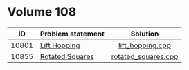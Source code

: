 # Volume 108

|  ID   |  Problem statement  |        Solution         |
|:-----:|:--------------------|:-----------------------:|
| 10801 | [Lift Hopping][]    | [lift_hopping.cpp][]    |
| 10855 | [Rotated Squares][] | [rotated_squares.cpp][] |

[Lift Hopping]:    http://uva.onlinejudge.org/index.php?option=com_onlinejudge&Itemid=8&category=20&page=show_problem&problem=1742
[Rotated Squares]: http://uva.onlinejudge.org/index.php?option=com_onlinejudge&Itemid=8&category=20&page=show_problem&problem=1796

[lift_hopping.cpp]:    lift_hopping.cpp
[rotated_squares.cpp]: rotated_squares.cpp
